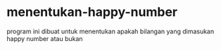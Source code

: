 # menentukan-happy-number
program ini dibuat untuk menentukan apakah bilangan yang dimasukan happy number atau bukan
